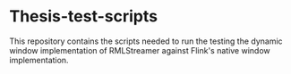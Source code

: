 # Thesis-test-scripts

This repository contains the scripts needed to run 
the testing the dynamic window implementation 
of RMLStreamer against Flink's native window implementation. 

